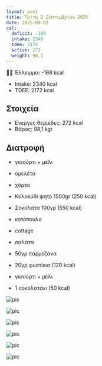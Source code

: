```yaml
---
layout: post
title: Τρίτη 2 Σεπτεμβρίου 2025
date: 2025-09-02
cal:
  deficit: -168
  intake: 2340
  tdee: 2172
  active: 272
  weight: 98,1
---
```


👎🏻 Έλλειμμα: <span class="red">-168 kcal</span>

- Intake: 2340 kcal
- ΤDEE: 2172 kcal

## Στοιχεία

- Ενεργες θερμίδες: 272 kcal
- Βάρος: 98,1 kgr

## Διατροφή

- γιαούρτι + μέλι
- ομελέτα

- χόρτα
- Κολοκύθι ψητό 1500gr (250 kcal)

- Σοκολάτα 100γρ (550 kcal)

- κοτόπουλο
- cottage
- σαλάτα
- 50γρ παρμεζάνα

- 20γρ φυστίκια (120 kcal)
- γιαούρτι + μέλι
- 1 σοκολατάκι (50 kcal)





![pic](/pics/2025-09-02/01.jpg)<br>

![pic](/pics/2025-09-02/02.jpg)<br>

![pic](/pics/2025-09-02/03.jpg)<br>

![pic](/pics/2025-09-02/04.jpg)<br>

![pic](/pics/2025-09-02/05.jpg)<br>

![pic](/pics/2025-09-02/kol.gif)<br>
